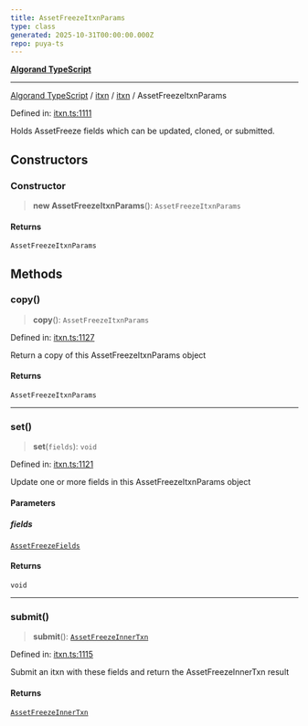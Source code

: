 ```yaml
---
title: AssetFreezeItxnParams
type: class
generated: 2025-10-31T00:00:00.000Z
repo: puya-ts
---
```


[**Algorand TypeScript**](docs/_md/README)

---

[Algorand TypeScript](docs/_md/modules) / [itxn](/reference/algorand-typescript/api/itxn/readme/) / [itxn](/reference/algorand-typescript/api/itxn/namespaces/itxn/readme/) / AssetFreezeItxnParams

Defined in: [itxn.ts:1111](https://github.com/algorandfoundation/puya-ts/blob/main/packages/algo-ts/src/itxn.ts#L1111)

Holds AssetFreeze fields which can be updated, cloned, or submitted.

## Constructors

### Constructor

> **new AssetFreezeItxnParams**(): `AssetFreezeItxnParams`

#### Returns

`AssetFreezeItxnParams`

## Methods

### copy()

> **copy**(): `AssetFreezeItxnParams`

Defined in: [itxn.ts:1127](https://github.com/algorandfoundation/puya-ts/blob/main/packages/algo-ts/src/itxn.ts#L1127)

Return a copy of this AssetFreezeItxnParams object

#### Returns

`AssetFreezeItxnParams`

---

### set()

> **set**(`fields`): `void`

Defined in: [itxn.ts:1121](https://github.com/algorandfoundation/puya-ts/blob/main/packages/algo-ts/src/itxn.ts#L1121)

Update one or more fields in this AssetFreezeItxnParams object

#### Parameters

##### fields

[`AssetFreezeFields`](/reference/algorand-typescript/api/itxn/namespaces/itxn/interfaces/assetfreezefields/)

#### Returns

`void`

---

### submit()

> **submit**(): [`AssetFreezeInnerTxn`](/reference/algorand-typescript/api/itxn/namespaces/itxn/interfaces/assetfreezeinnertxn/)

Defined in: [itxn.ts:1115](https://github.com/algorandfoundation/puya-ts/blob/main/packages/algo-ts/src/itxn.ts#L1115)

Submit an itxn with these fields and return the AssetFreezeInnerTxn result

#### Returns

[`AssetFreezeInnerTxn`](/reference/algorand-typescript/api/itxn/namespaces/itxn/interfaces/assetfreezeinnertxn/)
